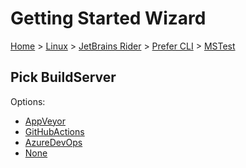 <!--
GENERATED FILE - DO NOT EDIT
This file was generated by [MarkdownSnippets](https://github.com/SimonCropp/MarkdownSnippets).
Source File: /docs/mdsource/wiz/Linux_Rider_Cli_MSTest.source.md
To change this file edit the source file and then run MarkdownSnippets.
-->

# Getting Started Wizard

[Home](/docs/wiz/readme.md) > [Linux](Linux.md) > [JetBrains Rider](Linux_Rider.md) > [Prefer CLI](Linux_Rider_Cli.md) > [MSTest](Linux_Rider_Cli_MSTest.md)

## Pick BuildServer

Options:
 * [AppVeyor](Linux_Rider_Cli_MSTest_AppVeyor.md)
 * [GitHubActions](Linux_Rider_Cli_MSTest_GitHubActions.md)
 * [AzureDevOps](Linux_Rider_Cli_MSTest_AzureDevOps.md)
 * [None](Linux_Rider_Cli_MSTest_None.md)
